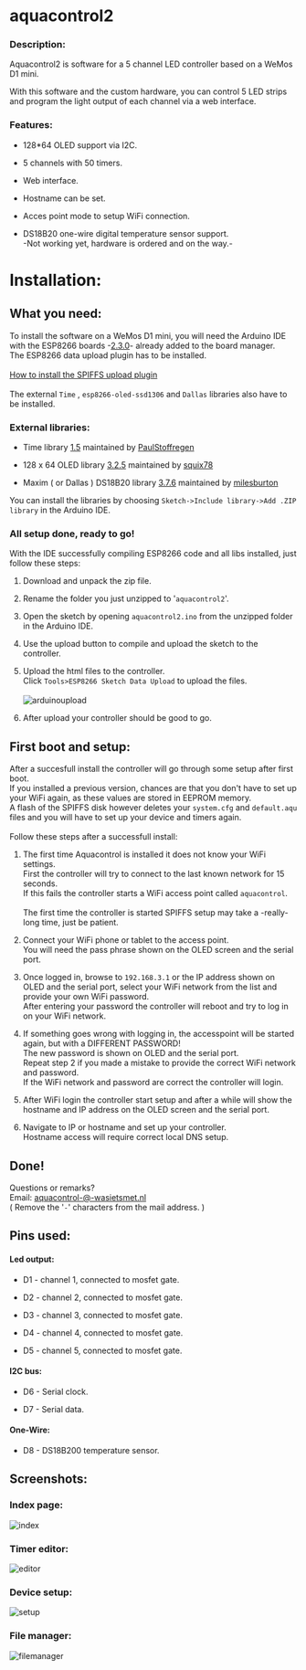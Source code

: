 # aquacontrol2

### Description:
Aquacontrol2 is software for a 5 channel LED controller based on a WeMos D1 mini.

With this software and the custom hardware, you can control 5 LED strips and program the light output of each channel via a web interface.

### Features:
* 128*64 OLED support via I2C.

* 5 channels with 50 timers.

* Web interface.

* Hostname can be set.

* Acces point mode to setup WiFi connection.

* DS18B20 one-wire digital temperature sensor support.
<br>-Not working yet, hardware is ordered and on the way.-

# Installation:

## What you need:

To install the software on a WeMos D1 mini, you will need the Arduino IDE with the ESP8266 boards -[2.3.0](https://github.com/esp8266/Arduino/releases/tag/2.3.0)- already added to the board manager.
<br>The ESP8266 data upload plugin has to be installed.
<br><br>[How to install the SPIFFS upload plugin](https://github.com/esp8266/Arduino/blob/master/doc/filesystem.md#uploading-files-to-file-system)
<br><br>The external `Time` , `esp8266-oled-ssd1306` and `Dallas` libraries also have to be installed. 

### External libraries:

* Time library [1.5](https://github.com/PaulStoffregen/Time/archive/v1.5.zip) maintained by [PaulStoffregen](https://github.com/PaulStoffregen)

* 128 x 64 OLED library [3.2.5](https://github.com/squix78/esp8266-oled-ssd1306/archive/3.2.5.zip) maintained by [squix78](https://github.com/squix78/)

* Maxim ( or Dallas ) DS18B20 library [3.7.6](https://github.com/milesburton/Arduino-Temperature-Control-Library/archive/3.7.6.zip) maintained by [milesburton](https://github.com/milesburton/)

You can install the libraries by choosing `Sketch->Include library->Add .ZIP library` in the Arduino IDE.

### All setup done, ready to go!

With the IDE successfully compiling ESP8266 code and all libs installed, just follow these steps:

1. Download and unpack the zip file.

2. Rename the folder you just unzipped to '`aquacontrol2`'.

3. Open the sketch by opening `aquacontrol2.ino` from the unzipped folder in the Arduino IDE.

4. Use the upload button to compile and upload the sketch to the controller.

5. Upload the html files to the controller.<br>
Click `Tools>ESP8266 Sketch Data Upload` to upload the files.<br><br>
![arduinoupload](https://cloud.githubusercontent.com/assets/24290108/23563262/367bfd80-0046-11e7-8170-59ab86d173d9.png) 

6. After upload your controller should be good to go.

## First boot and setup:

After a succesfull install the controller will go through some setup after first boot.
<br>If you installed a previous version, chances are that you don't have to set up your WiFi again, as these values are stored in EEPROM memory.
<br>A flash of the SPIFFS disk however deletes your `system.cfg` and `default.aqu` files and you will have to set up your device and timers again.
<br><br>Follow these steps after a successfull install:

1. The first time Aquacontrol is installed it does not know your WiFi settings.
<br>First the controller will try to connect to the last known network for 15 seconds.
<br>If this fails the controller starts a WiFi access point called `aquacontrol`.
<br><br>The first time the controller is started SPIFFS setup may take a -really- long time, just be patient.


2. Connect your WiFi phone or tablet to the access point.
<br>You will need the pass phrase shown on the OLED screen and the serial port.

3. Once logged in, browse to `192.168.3.1` or the IP address shown on OLED and the serial port, select your WiFi network from the list and provide your own WiFi password.
<br>After entering your password the controller will reboot and try to log in on your WiFi network.

4. If something goes wrong with logging in, the accesspoint will be started again, but with a DIFFERENT PASSWORD!
<br>The new password is shown on OLED and the serial port.
<br>Repeat step 2 if you made a mistake to provide the correct WiFi network and password.
<br>If the WiFi network and password are correct the controller will login.

5. After WiFi login the controller start setup and after a while will show the hostname and IP address on the OLED screen and the serial port.

6. Navigate to IP or hostname and set up your controller.
<br>Hostname access will require correct local DNS setup.

## Done!

Questions or remarks?
<br>Email: aquacontrol-@-wasietsmet.nl
<br>( Remove the '`-`' characters from the mail address. )

## Pins used:
#### Led output:
* D1 - channel 1, connected to mosfet gate.

* D2 - channel 2, connected to mosfet gate.

* D3 - channel 3, connected to mosfet gate.

* D4 - channel 4, connected to mosfet gate.

* D5 - channel 5, connected to mosfet gate.

#### I2C bus:
* D6 - Serial clock.

* D7 - Serial data.

#### One-Wire:
* D8 - DS18B200 temperature sensor.

## Screenshots:
### Index page:
![index](https://cloud.githubusercontent.com/assets/24290108/24398142/ccb0f268-13a8-11e7-83fa-fe5ad6e291da.png)

### Timer editor:
![editor](https://cloud.githubusercontent.com/assets/24290108/24397893/e37401a8-13a7-11e7-9ad7-7dc72b33d04b.png)

### Device setup:
![setup](https://cloud.githubusercontent.com/assets/24290108/24398262/275ced3e-13a9-11e7-9a75-ccb7ed953f80.png)

### File manager:
![filemanager](https://cloud.githubusercontent.com/assets/24290108/24398316/552862ac-13a9-11e7-893d-b6e577138219.png)
